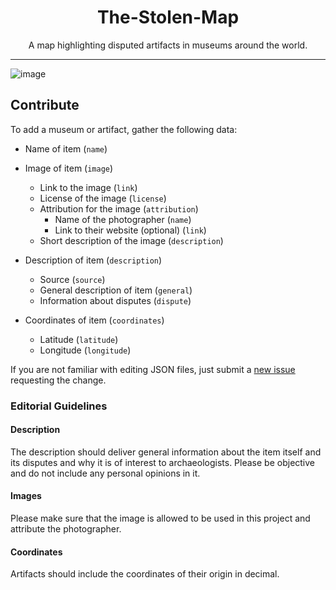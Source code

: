 <h1 align="center">The-Stolen-Map</h1>

<p align="center">A map highlighting disputed artifacts in museums around the world.</p>

---

![image](https://user-images.githubusercontent.com/94064167/221199858-b46f6c8e-417f-4a10-b209-a738ec5c36c5.png)


## Contribute

To add a museum or artifact, gather the following data:

- Name of item (`name`)

- Image of item (`image`)
  - Link to the image (`link`)
  - License of the image (`license`)
  - Attribution for the image (`attribution`)
    - Name of the photographer (`name`)
    - Link to their website (optional) (`link`)
  - Short description of the image (`description`)

- Description of item (`description`)
  - Source (`source`)
  - General description of item (`general`)
  - Information about disputes (`dispute`)

- Coordinates of item (`coordinates`)
  - Latitude (`latitude`)
  - Longitude (`longitude`)

If you are not familiar with editing JSON files, just submit a [new issue](https://github.com/WebSnke/The-Stolen-Map/issues/new) requesting the change.

### Editorial Guidelines

#### Description
The description should deliver general information about the item itself and its disputes and why it is of interest to archaeologists. Please be objective and do not include any personal opinions in it.

#### Images
Please make sure that the image is allowed to be used in this project and attribute the photographer.

#### Coordinates
Artifacts should include the coordinates of their origin in decimal.
